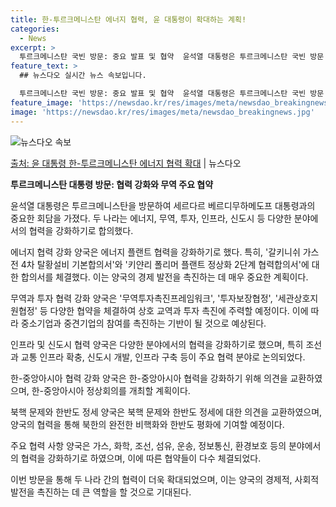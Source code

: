 ```yaml
---
title: 한-투르크메니스탄 에너지 협력, 윤 대통령이 확대하는 계획!
categories:
  - News
excerpt: >
  투르크메니스탄 국빈 방문: 중요 발표 및 협약  윤석열 대통령은 투르크메니스탄 국빈 방문 첫날인 10일(현지…
feature_text: >
  ## 뉴스다오 실시간 뉴스 속보입니다.

  투르크메니스탄 국빈 방문: 중요 발표 및 협약  윤석열 대통령은 투르크메니스탄 국빈 방문 첫날인 10일(현지…
feature_image: 'https://newsdao.kr/res/images/meta/newsdao_breakingnews.jpg'
image: 'https://newsdao.kr/res/images/meta/newsdao_breakingnews.jpg'
---
```


![뉴스다오 속보](https://newsdao.kr/res/images/meta/newsdao_breakingnews.jpg)

[출처: 윤 대통령 한-투르크메니스탄 에너지 협력 확대](https://newsdao.kr/4161) | 뉴스다오

**투르크메니스탄 대통령 방문: 협력 강화와 무역 주요 협약**

윤석열 대통령은 투르크메니스탄을 방문하여 세르다르 베르디무하메도프 대통령과의 중요한 회담을 가졌다. 두 나라는 에너지, 무역, 투자, 인프라, 신도시 등 다양한 분야에서의 협력을 강화하기로 합의했다.

에너지 협력 강화
양국은 에너지 플랜트 협력을 강화하기로 했다. 특히, '갈키니쉬 가스전 4차 탈황설비 기본합의서'와 '키얀리 폴리머 플랜트 정상화 2단계 협력합의서'에 대한 합의서를 체결했다. 이는 양국의 경제 발전을 촉진하는 데 매우 중요한 계획이다.

무역과 투자 협력 강화
양국은 '무역투자촉진프레임워크', '투자보장협정', '세관상호지원협정' 등 다양한 협약을 체결하여 상호 교역과 투자 촉진에 주력할 예정이다. 이에 따라 중소기업과 중견기업의 참여를 촉진하는 기반이 될 것으로 예상된다.

인프라 및 신도시 협력
양국은 다양한 분야에서의 협력을 강화하기로 했으며, 특히 조선과 교통 인프라 확충, 신도시 개발, 인프라 구축 등이 주요 협력 분야로 논의되었다.

한-중앙아시아 협력 강화
양국은 한-중앙아시아 협력을 강화하기 위해 의견을 교환하였으며, 한-중앙아시아 정상회의를 개최할 계획이다.

북핵 문제와 한반도 정세
양국은 북핵 문제와 한반도 정세에 대한 의견을 교환하였으며, 양국의 협력을 통해 북한의 완전한 비핵화와 한반도 평화에 기여할 예정이다.

주요 협력 사항
양국은 가스, 화학, 조선, 섬유, 운송, 정보통신, 환경보호 등의 분야에서의 협력을 강화하기로 하였으며, 이에 따른 협약들이 다수 체결되었다.

이번 방문을 통해 두 나라 간의 협력이 더욱 확대되었으며, 이는 양국의 경제적, 사회적 발전을 촉진하는 데 큰 역할을 할 것으로 기대된다.
